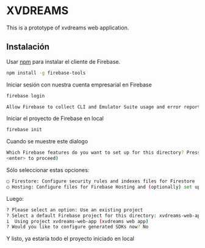 # XVDREAMS

This is a prototype of xvdreams web application.

## Instalación

Usar [npm](https://www.npmjs.com/) para instalar el cliente de Firebase.

```bash
npm install -g firebase-tools
```

Iniciar sesión con nuestra cuenta empresarial en Firebase
```bash
firebase login
```
```bash
Allow Firebase to collect CLI and Emulator Suite usage and error reporting information? Yes
```
Iniciar el proyecto de Firebase en local
```bash
firebase init
```
Cuando se muestre este dialogo
```bash
Which Firebase features do you want to set up for this directory? Press Space to select features, then Enter to confirm your choices. (Press <space> to select, <a> to toggle all, <i> to invert selection, and 
<enter> to proceed)
```
Sólo seleccionar estas opciones:
```bash
◯ Firestore: Configure security rules and indexes files for Firestore
◯ Hosting: Configure files for Firebase Hosting and (optionally) set up GitHub Action deploys
```
Luego:
```bash
? Please select an option: Use an existing project
? Select a default Firebase project for this directory: xvdreams-web-app (xvdreams web app)
i  Using project xvdreams-web-app (xvdreams web app)
? Would you like to configure generated SDKs now? No
```

Y listo, ya estaría todo el proyecto iniciado en local
